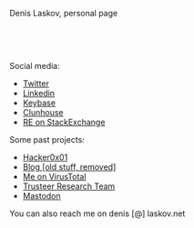 <html><body>
<title>Denis Laskov</title>

<p>Denis Laskov, personal page</p>
<p>&nbsp;</p>
<p>&nbsp;</p>
<p>Social media:&nbsp;</p>
<ul>
<li><a href="https://twitter.com/it4sec">Twitter</a></li>
<li><a href="https://il.linkedin.com/in/dlaskov">Linkedin</a></li>
<li><a href="https://keybase.io/it4sec">Keybase</a></li>
<li><a href="https://joinclubhouse.com/@it4sec">Clunhouse</a></li>
<li><a href="https://reverseengineering.stackexchange.com/users/1334/denis-laskov?tab=profile">RE on StackExchange</a></li>
</ul>

<p>Some past projects:&nbsp;</p>
<ul>
 <li><a href="https://hackerone.com/dvl">Hacker0x01</a></li>
 <li><a href="https://ondailybasis.com">Blog [old stuff, removed]</a></li>
 <li><a href="https://www.virustotal.com/en/user/it4sec/">Me on VirusTotal</a></li>
 <li><a href="https://securityintelligence.com/author/denis-laskov/">Trusteer Research Team</a></li> 
 <li><a href="https://mastodon.social/@it4sec">Mastodon</a></li>
</ul>

<p>You can also reach me on denis [@] laskov.net</p>
<p>&nbsp;</p>
<p>&nbsp;</p>
  
</body></html>
